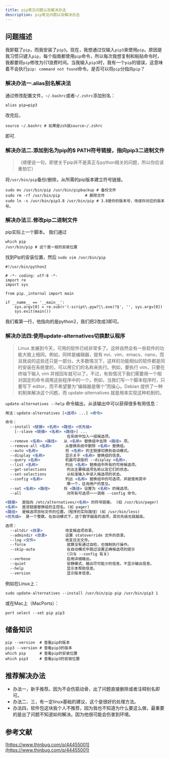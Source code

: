 ```yaml
---
title: pip常见问题以及解决办法
description: pip常见问题以及解决办法
---
```


## 问题描述
我卸载了`pip`，而我安装了`pip3`。现在，我想通过仅输入`pip3`来使用`pip`。原因是我习惯只键入`pip`，每个指南都使用`pip`命令，所以每次我想复制和粘贴命令时，我都要将`pip`修改为{{1浪费时间。当我输入`pip3`时，我有一个`pip`的错误，这意味着不会执行`pip: command not found`命令。是否可以将`pip`分指向`pip`？


### 解决办法一.alias别名解决法

通过修改配置文件，`~/.bashrc`或者`~/.zshrc`添加别名：
```shell
alias pip=pip3
```
改完后，
```shell
source ~/.bashrc # 如果是zsh就source~/.zshrc
```
即可.

### 解决办法二.添加到名为pip的$ PATH符号链接，指向pip3二进制文件

>（顺便说一句，即使关于pip并不是真正与python相关的问题，所以你应该重拍它）

将`/usr/bin/pip`备份/删除，从所需的pip版本建立符号链接。
```shell
sudo mv /usr/bin/pip /usr/bin/pipbackup # 备份文件
sudo rm -rf /usr/bin/pip           # 删除文件
sudo ln -s /usr/bin/pip3.8 /usr/bin/pip # 3.8是你的版本号，改成你对应的版本号。
```
### 解决办法三.修改pip二进制文件
pip实际上一个脚本。
我们通过
```shell
which pip
/usr/bin/pip # 这个是一般的安装位置
```
找到Pip的安装位置，然后
`sudo vim /usr/bin/pip`

```shell
#!/usr/bin/python2

# -*- coding: utf-8 -*-
import re
import sys

from pip._internal import main

if __name__ == '__main__':
    sys.argv[0] = re.sub(r'(-script\.pyw?|\.exe)?$', '', sys.argv[0])
    sys.exit(main())
```
 我们看第一行，他指向的是python2，我们把2改成3即可。



### 解决办法四:使用update-alternatives切换默认程序

> Linux 发展到今天，可用的软件已经非常多了。这样自然会有一些软件的功能大致上相同。例如，同样是编辑器，就有 nvi、vim、emacs、nano，而且我说的这些还只是一部分。大多数情况下，这样的功能相似的软件都是同时安装在系统里的，可以用它们的名称来执行。例如，要执行 vim，只要在终端下输入 vim 并按回车就可以了。不过，有些情况下我们需要用一个相对固定的命令调用这些程序中的一个。例如，当我们写一个脚本程序时，只要写下 editor，而不希望要为“编辑器是哪个”而操心。Debian 提供了一种机制来解决这个问题，而 update\-alternatives 就是用来实现这种机制的。

`update-alternatives --help` 命令输出，从该输出中可以获得很多有用信息：

```jsx
用法：update-alternatives [<选项> ...] <命令>

命令：
  --install <链接> <名称> <路径> <优先级>
    [--slave <链接> <名称> <路径>] ...
                           在系统中加入一组候选项。
  --remove <名称> <路径>   从 <名称> 替换组中去除 <路径> 项。
  --remove-all <名称>      从替换系统中删除 <名称> 替换组。
  --auto <名称>            将 <名称> 的主链接切换到自动模式。
  --display <名称>         显示关于 <名称> 替换组的信息。
  --query <名称>           机器可读版的 --display <名称>.
  --list <名称>            列出 <名称> 替换组中所有的可用候选项。
  --get-selections         列出主要候选项名称以及它们的状态。
  --set-selections         从标准输入中读入候选项的状态。
  --config <名称>          列出 <名称> 替换组中的可选项，并就使用其中
                           哪一个，征询用户的意见。
  --set <名称> <路径>      将 <路径> 设置为 <名称> 的候选项。
  --all                    对所有可选项一一调用 --config 命令。

<链接>  是指向 /etc/alternatives/<名称> 的符号链接。 (如 /usr/bin/pager)
<名称>  是该链接替换组的主控名。(如 pager)
<路径>  是候选项目标文件的位置。（程序的实际路径）(如 /usr/bin/less)
<优先级>  是一个整数，在自动模式下，这个数字越高的选项，其优先级也就越高。

选项：
  --altdir <目录>          改变候选项目录。
  --admindir <目录>        设置 statoverride 文件的目录。
  --log <文件>             改变日志文件。
  --force                  就算没有通过自检，也强制执行操作。
  --skip-auto              在自动模式中跳过设置正确候选项的提示
                           (只与 --config 有关)
  --verbose                启用详细输出。
  --quiet                  安静模式，输出尽可能少的信息。不显示输出信息。
  --help                   显示本帮助信息。
  --version                显示版本信息。
```

例如在Linux上：

```
sudo update-alternatives --install /usr/bin/pip pip /usr/bin/pip3 1

```

或在Mac上（MacPorts）：

```
port select --set pip pip3
```

## 储备知识

```shell
pip --version  # 查看pip的版本
pip3 --version # 查看pip3的版本
which pip      # 查看pip的安装位置
which pip3     # 查看pip3的安装位置
```

## 推荐解决办法

* 办法一，新手推荐。因为不会伤筋动骨，出了问题直接删除或者注释别名即可。
* 办法二、三，有一定linux基础的建议，这个是很好的处理方法。
* 办法四，软件包这块我个人不推荐，因为我也不知道为什么要这么做，最重要的是出了问题不知道如何解决。因为他很可能会伤害到环境。

## 参考文献
[https://www.thinbug.com/q/44455001](https://www.thinbug.com/q/44455001)